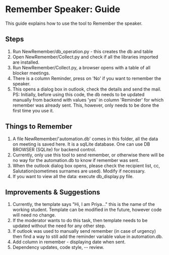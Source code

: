 # Remember Speaker: Guide
This guide explains how to use the tool to Remember the speaker.

## Steps
1. Run NewRemember/db_operation.py - this creates the db and table
2. Open NewRemember/Collect.py and check if all the libraries imported are installed.
3. Run NewRemember/Collect.py, a browser opens with a table of all blocker meetings.
4. There is a column Reminder, press on 'No' if you want to remember the speaker. 
5. This opens a dialog box in outlook, check the details and send the mail.
PS: Initially, before using this code, the db needs to be updated manually from backend with values 'yes' in column 'Reminder' for which remember was already sent. This, however, only needs to be done the first time you use it.

## Things to Remember
1. A file NewRemember/'automation.db' comes in this folder, all the data on meeting is saved here. It is a sqlLite database. One can use DB BROWSER (SQLite) for backend control. 
2. Currently, only use this tool to send remember, or otherwise there will be no way for the automation.db to know if remember was sent.
3. When the outlook dialog box opens, please check the recipient list, cc, Salutation(sometimes surnames are used). Modify if necessary.
4. If you want to view all the data: execute db_display.py file.

## Improvements & Suggestions
1. Currently, the template says "Hi, I am Priya..." this is the name of the working student. Template can be modified in the future, however code will need no change.
2. If the moderator wants to do this task, then template needs to be updated without the need for any other step.
3. If outlook was used to manually send remember (in case of urgency) then find a way to still add the reminder variable value in automation.db.
4. Add column in remember - displaying date when sent.
5. Dependency updates, code style, -- review.
